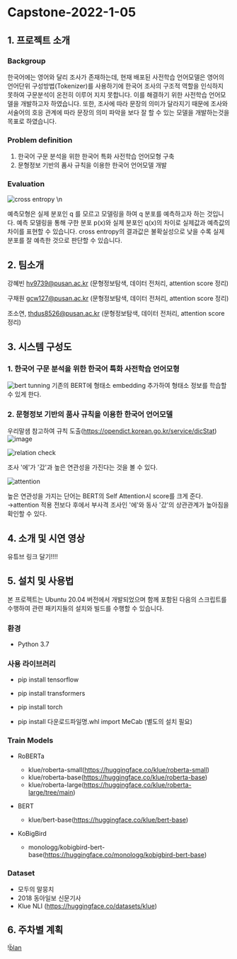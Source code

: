# Capstone-2022-1-05



## 1. 프로젝트 소개
### **Backgroup**

한국어에는 영어와 달리 조사가 존재하는데, 현재 배포된 사전학습 언어모델은 영어의 언어단위 구성방법(Tokenizer)를 사용하기에 한국어 조사의 구조적 역할을 인식하지 못하여 구문분석이 온전히 이루어 지지 못합니다. 이를 해결하기 위한 사전학습 언어모델을 개발하고자 하였습니다.
또한, 조사에 따라 문장의 의미가 달라지기 때문에 조사와 서술어의 호응 관계에 따라 문장의 의미 파악을 보다 잘 할 수 있는 모델을 개발하는것을 목표로 하였습니다.

### **Problem definition**
1. 한국어 구문 분석을 위한 한국어 특화 사전학습 언어모형 구축
2. 문형정보 기반의 품사 규칙을 이용한 한국어 언어모델 개발

### **Evaluation**
![cross entropy](https://user-images.githubusercontent.com/82591396/195675312-74d3c29c-343f-487a-a9f9-856dbf7d63db.png) \n

예측모형은 실제 분포인 q 를 모르고 모델링을 하여 q 분포를 예측하고자 하는 것입니다.
예측 모델링을 통해 구한 분포 p(x)와 실제 분포인 q(x)의 차이로 실제값과 예측값의 차이를 표현할 수 있습니다.
cross entropy의 결과값은 불확실성으로 낮을 수록 실제 분포를 잘 예측한 것으로 판단할 수 있습니다.



## 2. 팀소개

강혜빈 hv9739@pusan.ac.kr (문형정보탐색, 데이터 전처리, attention score 정리)

구채원 gcw127@pusan.ac.kr (문형정보탐색, 데이터 전처리, attention score 정리)

조소연, thdus8526@pusan.ac.kr (문형정보탐색, 데이터 전처리, attention score 정리)

## 3. 시스템 구성도

### **1. 한국어 구문 분석을 위한 한국어 특화 사전학습 언어모형**
![bert tunning](https://user-images.githubusercontent.com/82591396/195672484-adc29b19-a3e6-4962-8745-b862886b4bdb.png)
기존의 BERT에 형태소 embedding 추가하여 형태소 정보를 학습할 수 있게 한다.

### **2. 문형정보 기반의 품사 규칙을 이용한 한국어 언어모델**
우리말샘 참고하여 규칙 도출(https://opendict.korean.go.kr/service/dicStat)
![image](https://user-images.githubusercontent.com/82591396/195675722-555398a6-ca80-4bb4-b5d6-8ed35496d91e.png)


![relation check](https://user-images.githubusercontent.com/82591396/195674579-121bce0e-657a-4d16-bfd0-903354f006e9.png)

조사 '에'가 '갔'과 높은 연관성을 가진다는 것을 볼 수 있다.

![attention](https://user-images.githubusercontent.com/82591396/195672541-6d4183ea-f402-44bb-8391-3427b934a49b.png)

높은 연관성을 가지는 단어는 BERT의 Self Attention시 score를 크게 준다.
→attention 적용 전보다 후에서 부사격 조사인 '에'와 동사 '갔'의 상관관계가 높아짐을 확인할 수 있다.

## 4. 소개 및 시연 영상
유튜브 링크 달기!!!!

## 5. 설치 및 사용법
본 프로젝트는 Ubuntu 20.04 버전에서 개발되었으며 함께 포함된 다음의 스크립트를 수행하여 관련 패키지들의 설치와 빌드를 수행할 수 있습니다.

### 환경
- Python 3.7

### 사용 라이브러리
- pip install tensorflow

- pip install transformers

- pip install torch

- pip install 다운로드파일명.whl
  import MeCab
  (별도의 설치 필요)

### Train Models
- RoBERTa
  - klue/roberta-small(https://huggingface.co/klue/roberta-small)
  - klue/roberta-base(https://huggingface.co/klue/roberta-base)
  - klue/roberta-large(https://huggingface.co/klue/roberta-large/tree/main)

- BERT
  - klue/bert-base(https://huggingface.co/klue/bert-base)

- KoBigBird
  - monologg/kobigbird-bert-base(https://huggingface.co/monologg/kobigbird-bert-base)

### Dataset
- 모두의 말뭉치
- 2018 동아일보 신문기사
- Klue NLI (https://huggingface.co/datasets/klue)



## 6. 주차별 계획
!̆̈[plan](https://user-images.githubusercontent.com/82591396/195677334-aabbe7e1-0b56-4685-afc4-be562ea5c2cc.png)
